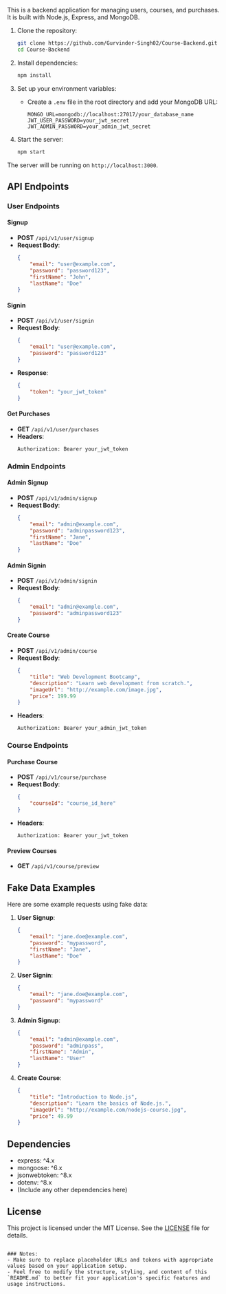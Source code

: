 This is a backend application for managing users, courses, and purchases. It is built with Node.js, Express, and MongoDB.

1. Clone the repository:
   ```bash
   git clone https://github.com/Gurvinder-Singh02/Course-Backend.git
   cd Course-Backend
   ```

2. Install dependencies:
   ```bash
   npm install
   ```

3. Set up your environment variables:
   - Create a `.env` file in the root directory and add your MongoDB URL:
     ```
     MONGO_URL=mongodb://localhost:27017/your_database_name
     JWT_USER_PASSWORD=your_jwt_secret
     JWT_ADMIN_PASSWORD=your_admin_jwt_secret
     ```

4. Start the server:
   ```bash
   npm start
   ```

The server will be running on `http://localhost:3000`.

## API Endpoints

### User Endpoints

#### Signup
- **POST** `/api/v1/user/signup`
- **Request Body**:
    ```json
    {
        "email": "user@example.com",
        "password": "password123",
        "firstName": "John",
        "lastName": "Doe"
    }
    ```

#### Signin
- **POST** `/api/v1/user/signin`
- **Request Body**:
    ```json
    {
        "email": "user@example.com",
        "password": "password123"
    }
    ```
- **Response**:
    ```json
    {
        "token": "your_jwt_token"
    }
    ```

#### Get Purchases
- **GET** `/api/v1/user/purchases`
- **Headers**:
    ```
    Authorization: Bearer your_jwt_token
    ```

### Admin Endpoints

#### Admin Signup
- **POST** `/api/v1/admin/signup`
- **Request Body**:
    ```json
    {
        "email": "admin@example.com",
        "password": "adminpassword123",
        "firstName": "Jane",
        "lastName": "Doe"
    }
    ```

#### Admin Signin
- **POST** `/api/v1/admin/signin`
- **Request Body**:
    ```json
    {
        "email": "admin@example.com",
        "password": "adminpassword123"
    }
    ```

#### Create Course
- **POST** `/api/v1/admin/course`
- **Request Body**:
    ```json
    {
        "title": "Web Development Bootcamp",
        "description": "Learn web development from scratch.",
        "imageUrl": "http://example.com/image.jpg",
        "price": 199.99
    }
    ```
- **Headers**:
    ```
    Authorization: Bearer your_admin_jwt_token
    ```

### Course Endpoints

#### Purchase Course
- **POST** `/api/v1/course/purchase`
- **Request Body**:
    ```json
    {
        "courseId": "course_id_here"
    }
    ```
- **Headers**:
    ```
    Authorization: Bearer your_jwt_token
    ```

#### Preview Courses
- **GET** `/api/v1/course/preview`

## Fake Data Examples

Here are some example requests using fake data:

1. **User Signup**:
    ```json
    {
        "email": "jane.doe@example.com",
        "password": "mypassword",
        "firstName": "Jane",
        "lastName": "Doe"
    }
    ```

2. **User Signin**:
    ```json
    {
        "email": "jane.doe@example.com",
        "password": "mypassword"
    }
    ```

3. **Admin Signup**:
    ```json
    {
        "email": "admin@example.com",
        "password": "adminpass",
        "firstName": "Admin",
        "lastName": "User"
    }
    ```

4. **Create Course**:
    ```json
    {
        "title": "Introduction to Node.js",
        "description": "Learn the basics of Node.js.",
        "imageUrl": "http://example.com/nodejs-course.jpg",
        "price": 49.99
    }
    ```

## Dependencies

- express: ^4.x
- mongoose: ^6.x
- jsonwebtoken: ^8.x
- dotenv: ^8.x
- (Include any other dependencies here)

## License

This project is licensed under the MIT License. See the [LICENSE](LICENSE) file for details.
```

### Notes:
- Make sure to replace placeholder URLs and tokens with appropriate values based on your application setup.
- Feel free to modify the structure, styling, and content of this `README.md` to better fit your application's specific features and usage instructions.
